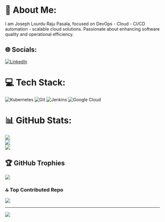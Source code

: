# 💫 About Me:
I am Joseph Lourdu Raju Pasala, focused on DevOps - Cloud - CI/CD automation - scalable cloud solutions. Passionate about enhancing software quality and operational efficiency.


## 🌐 Socials:
[![LinkedIn](https://img.shields.io/badge/LinkedIn-%230077B5.svg?logo=linkedin&logoColor=white)](https://linkedin.com/in/https://www.linkedin.com/in/joseph-lourdu-raju-pasala-96b363250/) 

# 💻 Tech Stack:
![Kubernetes](https://img.shields.io/badge/kubernetes-%23326ce5.svg?style=for-the-badge&logo=kubernetes&logoColor=white) ![Git](https://img.shields.io/badge/git-%23F05033.svg?style=for-the-badge&logo=git&logoColor=white) ![Jenkins](https://img.shields.io/badge/jenkins-%232C5263.svg?style=for-the-badge&logo=jenkins&logoColor=white) ![Google Cloud](https://img.shields.io/badge/GoogleCloud-%234285F4.svg?style=for-the-badge&logo=google-cloud&logoColor=white)
# 📊 GitHub Stats:
![](https://github-readme-stats.vercel.app/api?username=pjlr&theme=transparent&hide_border=true&include_all_commits=false&count_private=false)<br/>
![](https://github-readme-streak-stats.herokuapp.com/?user=pjlr&theme=transparent&hide_border=true)<br/>
![](https://github-readme-stats.vercel.app/api/top-langs/?username=pjlr&theme=transparent&hide_border=true&include_all_commits=false&count_private=false&layout=compact)

## 🏆 GitHub Trophies
![](https://github-profile-trophy.vercel.app/?username=pjlr&theme=radical&no-frame=true&no-bg=true&margin-w=4)

### 🔝 Top Contributed Repo
![](https://github-contributor-stats.vercel.app/api?username=pjlr&limit=5&theme=dark&combine_all_yearly_contributions=true)

---
[![](https://visitcount.itsvg.in/api?id=pjlr&icon=0&color=0)](https://visitcount.itsvg.in)

<!-- Proudly created with GPRM ( https://gprm.itsvg.in ) -->
